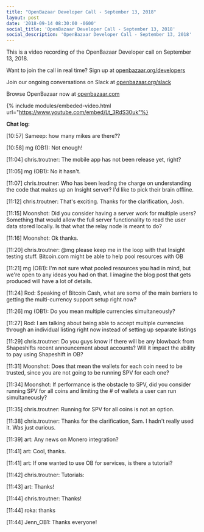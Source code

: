 ```yaml
---
title: "OpenBazaar Developer Call - September 13, 2018"
layout: post
date: '2018-09-14 08:30:00 -0600'
social_title: 'OpenBazaar Developer Call - September 13, 2018'
social_description: 'OpenBazaar Developer Call - September 13, 2018'
---
```


This is a video recording of the OpenBazaar Developer call on September 13, 2018. 

Want to join the call in real time? Sign up at [openbazaar.org/developers](https://openbazaar.org/developers)

Join our ongoing conversations on Slack at [openbazaar.org/slack](https://openbazaar.org/slack)

Browse OpenBazaar now at [openbazaar.com](https://openbazaar.com)

{% include modules/embeded-video.html url="https://www.youtube.com/embed/Lt_3RdS30uk"%}

**Chat log:**

[10:57] Sameep: how many mikes are there??

[10:58] mg (OB1): Not enough!

[11:04] chris.troutner: The mobile app has not been release yet, right?

[11:05] mg (OB1): No it hasn't.

[11:07] chris.troutner: Who has been leading the charge on understanding the code that makes up an Insight server? I'd like to pick their brain offline.

[11:12] chris.troutner: That's exciting. Thanks for the clarification, Josh.

[11:15] Moonshot: Did you consider having a server work for multiple users? Something that would allow the full server functionality to read the user data stored locally. Is that what the relay node is meant to do?

[11:16] Moonshot: Ok thanks.

[11:20] chris.troutner: @mg please keep me in the loop with that Insight testing stuff. Bitcoin.com might be able to help pool resources with OB

[11:21] mg (OB1): I'm not sure what pooled resources you had in mind, but we're open to any ideas you had on that. I imagine the blog post that gets produced will have a lot of details.

[11:24] Rod: Speaking of Bitcoin Cash, what are some of the main barriers to getting the multi-currency support setup right now?

[11:26] mg (OB1): Do you mean multiple currencies simultaneously?

[11:27] Rod: I am talking about being able to accept multiple currencies through an individual listing right now instead of setting up separate listings

[11:29] chris.troutner: Do you guys know if there will be any blowback from Shapeshifts recent announcement about accounts? Will it impact the ability to pay using Shapeshift in OB?

[11:31] Moonshot: Does that mean the wallets for each coin need to be trusted, since you are not going to be running SPV for each one?

[11:34] Moonshot: If performance is the obstacle to SPV, did you consider running SPV for all coins and limiting the # of wallets a user can run simultaneously?

[11:35] chris.troutner: Running for SPV for all coins is not an option.

[11:38] chris.troutner: Thanks for the clarification, Sam. I hadn't really used it. Was just curious.

[11:39] art: Any news on Monero integration?

[11:41] art: Cool, thanks.

[11:41] art: If one wanted to use OB for services, is there a tutorial?

[11:42] chris.troutner: Tutorials:

[11:43] art: Thanks!

[11:44] chris.troutner: Thanks!

[11:44] roka: thanks

[11:44] Jenn_OB1: Thanks everyone!
